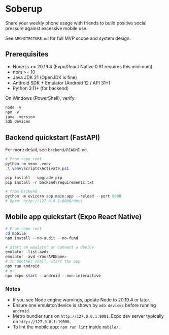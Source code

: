 # Soberup

Share your weekly phone usage with friends to build positive social pressure against excessive mobile use.

See `ARCHITECTURE.md` for full MVP scope and system design.

## Prerequisites
- Node.js >= 20.19.4 (Expo/React Native 0.81 requires this minimum)
- npm >= 10
- Java JDK 21 (OpenJDK is fine)
- Android SDK + Emulator (Android 12 / API 31+)
- Python 3.11+ (for backend)

On Windows (PowerShell), verify:
```powershell
node -v
npm -v
java -version
adb devices
```

## Backend quickstart (FastAPI)
For more detail, see `backend/README.md`.
```powershell
# From repo root
python -m venv .venv
.\.venv\Scripts\Activate.ps1

pip install --upgrade pip
pip install -r backend\requirements.txt

# from backend
python -m uvicorn app.main:app --reload --port 8000
# Open: http://127.0.0.1:8000/docs
```

## Mobile app quickstart (Expo React Native)
```powershell
# From repo root
cd mobile
npm install --no-audit --no-fund

# Start an emulator or connect a device
emulator -list-avds
emulator -avd <YourAVDName>
# In another shell, start the app
npm run android
# or
npx expo start --android --non-interactive
```

### Notes
- If you see Node engine warnings, update Node to 20.19.4 or later.
- Ensure one emulator/device is shown by `adb devices` before running `android`.
- Metro bundler runs on `http://127.0.0.1:8081`. Expo dev server typically on `http://127.0.0.1:19000`.
- To lint the mobile app: `npm run lint` inside `mobile/`.



